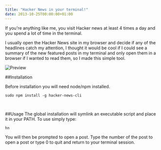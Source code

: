 ```yaml
---
title: "Hacker News in your terminal!"
date: 2013-10-25T00:00:00+01:00
---
```

If you're anything like me, you visit Hacker news at least 4 times a day and you spend a lot of time in the terminal.

I usually open the Hacker News site in my browser and decide if any of the headlines catch my attention, I thought it would be cool if I could see a summary of the new featured posts in my terminal and only open them in a browser if I wanted to read them, so I made this simple tool.

![Preview](http://s3-eu-west-1.amazonaws.com/matt-github/hn.png)

##Installation

Before installation you will need node/npm installed.

<pre><code class="language-markup">sudo npm install -g hacker-news-cli</code></pre>

<br>

##Usage
The global installation will symlink an executable script and place it in your PATH. To use simply type:

<pre><code class="language-markup">hn</code></pre>

You will then be prompted to open a post. Type the number of the post to open a post or type 0 to quit and return to your terminal session.
